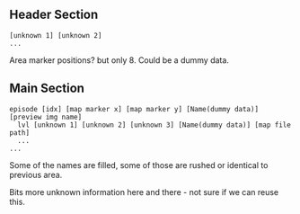 ## Header Section

```text
[unknown 1] [unknown 2]
...
```

Area marker positions? but only 8. Could be a dummy data.


## Main Section

```text
episode [idx] [map marker x] [map marker y] [Name(dummy data)] [preview img name]
  lvl [unknown 1] [unknown 2] [unknown 3] [Name(dummy data)] [map file path]
  ...
... 
```

Some of the names are filled, some of those are rushed or identical to previous area.

Bits more unknown information here and there - not sure if we can reuse this.
